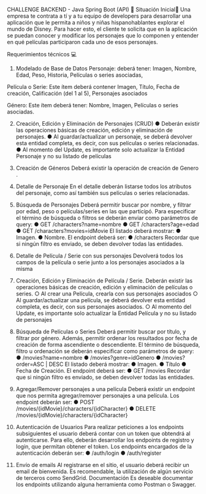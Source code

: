 CHALLENGE BACKEND - Java Spring Boot (API) 🚀
Situación Inicial📍
Una empresa te contrata a tí y a tu equipo de developers para desarrollar una aplicación
que le permita a niños y niñas hispanohablantes explorar el mundo de Disney. Para hacer
esto, el cliente te solicita que en la aplicación se puedan conocer y modificar los personajes
que lo componen y entender en qué películas participaron cada uno de esos personajes.

Requerimientos técnicos 💻
1. Modelado de Base de Datos
Personaje: deberá tener: Imagen, Nombre, Edad, Peso, Historia, Películas o series asociadas,


Película o Serie:
 Este ítem deberá contener
  Imagen, Título, Fecha de creación, Calificación (del 1 al 5), Personajes asociados


Género:
 Este ítem deberá tener: Nombre, Imagen, Películas o series asociadas.

2. Creación, Edición y Eliminación de Personajes (CRUD)
● Deberán existir las operaciones básicas de creación, edición y eliminación de
personajes.
● Al guardar/actualizar un personaje, se deberá devolver esta entidad completa,
es decir, con sus películas o series relacionadas.
● Al momento del Update, es importante solo actualizar la Entidad Personaje y
no su listado de películas

3. Creación de Géneros
Deberá existir la operación de creación de Genero .

4. Detalle de Personaje
En el detalle deberán listarse todos los atributos del personaje, como así también sus
películas o series relacionadas.

5. Búsqueda de Personajes
Deberá permitir buscar por nombre, y filtrar por edad, peso o películas/series en las que
participó.
Para especificar el término de búsqueda o filtros se deberán enviar como parámetros de
query:
● GET /characters?name=nombre
● GET /characters?age=edad
● GET /characters?movies=idMovie
El listado deberá mostrar:
● Imagen.
● Nombre.
El endpoint deberá ser:
● /characters
Recordar que si ningún filtro es enviado, se deben devolver todas las entidades.

6. Detalle de Película / Serie con sus personajes
Devolverá todos los campos de la película o serie junto a los personajes asociados a la
misma

7. Creación, Edición y Eliminación de Película / Serie.
Deberán existir las operaciones básicas de creación, edición y eliminación de películas o
series.
○ Al crear una Película, crearla con sus personajes asociados
○ Al guardar/actualizar una película, se deberá devolver esta entidad
completa, es decir, con sus personajes asociados.
○ Al momento del Update, es importante solo actualizar la Entidad
Película y no su listado de personajes

8. Búsqueda de Películas o Series
Deberá permitir buscar por título, y filtrar por género. Además, permitir ordenar los
resultados por fecha de creación de forma ascendiente o descendiente.
El término de búsqueda, filtro u ordenación se deberán especificar como parámetros de
query:
● /movies?name=nombre
● /movies?genre=idGenero
● /movies?order=ASC | DESC
El listado deberá mostrar:
● Imagen.
● Título
● Fecha de Creación.
El endpoint deberá ser:
● GET /movies
Recordar que si ningún filtro es enviado, se deben devolver todas las entidades.

9. Agregar/Remover personajes a una película
Deberá existir un endpoint que nos permita agregar/remover personajes a una película.
Los endpoint deberán ser:
● POST /movies/{idMovie}/characters/{idCharacter}
● DELETE /movies/{idMovie}/characters/{idCharacter}

10. Autenticación de Usuarios
Para realizar peticiones a los endpoints subsiguientes el usuario deberá contar con un
token que obtendrá al autenticarse. Para ello, deberán desarrollar los endpoints de
registro y login, que permitan obtener el token.
Los endpoints encargados de la autenticación deberán ser:
● /auth/login
● /auth/register

11. Envío de emails
Al registrarse en el sitio, el usuario deberá recibir un email de bienvenida. Es
recomendable, la utilización de algún servicio de terceros como SendGrid.
Documentación
Es deseable documentar los endpoints utilizando alguna herramienta como
Postman o Swagger.
